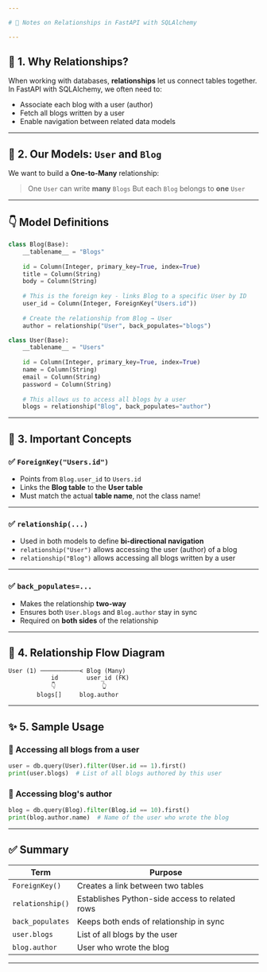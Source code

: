```yaml
---

# 📘 Notes on Relationships in FastAPI with SQLAlchemy

---
```


## 🧩 1. Why Relationships?

When working with databases, **relationships** let us connect tables together.
In FastAPI with SQLAlchemy, we often need to:

* Associate each blog with a user (author)
* Fetch all blogs written by a user
* Enable navigation between related data models

---

## 🧱 2. Our Models: `User` and `Blog`

We want to build a **One-to-Many** relationship:

> One `User` can write **many** `Blogs`
> But each `Blog` belongs to **one** `User`

---

## 👇 Model Definitions

```python
class Blog(Base):
    __tablename__ = "Blogs"
    
    id = Column(Integer, primary_key=True, index=True)
    title = Column(String)
    body = Column(String)
    
    # This is the foreign key - links Blog to a specific User by ID
    user_id = Column(Integer, ForeignKey("Users.id"))
    
    # Create the relationship from Blog → User
    author = relationship("User", back_populates="blogs")
```

```python
class User(Base):
    __tablename__ = "Users"
    
    id = Column(Integer, primary_key=True, index=True)
    name = Column(String)
    email = Column(String)
    password = Column(String)
    
    # This allows us to access all blogs by a user
    blogs = relationship("Blog", back_populates="author")
```

---

## 📌 3. Important Concepts

### ✅ `ForeignKey("Users.id")`

* Points from `Blog.user_id` to `Users.id`
* Links the **Blog table** to the **User table**
* Must match the actual **table name**, not the class name!

---

### ✅ `relationship(...)`

* Used in both models to define **bi-directional navigation**
* `relationship("User")` allows accessing the user (author) of a blog
* `relationship("Blog")` allows accessing all blogs written by a user

---

### ✅ `back_populates=...`

* Makes the relationship **two-way**
* Ensures both `User.blogs` and `Blog.author` stay in sync
* Required on **both sides** of the relationship

---

## 🔄 4. Relationship Flow Diagram

```
User (1) ───────────< Blog (Many)
            id        user_id (FK)
            👇             👆
        blogs[]     blog.author
```

---

## ✨ 5. Sample Usage

### 🔹 Accessing all blogs from a user

```python
user = db.query(User).filter(User.id == 1).first()
print(user.blogs)  # List of all blogs authored by this user
```

### 🔹 Accessing blog's author

```python
blog = db.query(Blog).filter(Blog.id == 10).first()
print(blog.author.name)  # Name of the user who wrote the blog
```

---

## ✅ Summary

| Term             | Purpose                                        |
| ---------------- | ---------------------------------------------- |
| `ForeignKey()`   | Creates a link between two tables              |
| `relationship()` | Establishes Python-side access to related rows |
| `back_populates` | Keeps both ends of relationship in sync        |
| `user.blogs`     | List of all blogs by the user                  |
| `blog.author`    | User who wrote the blog                        |

---
